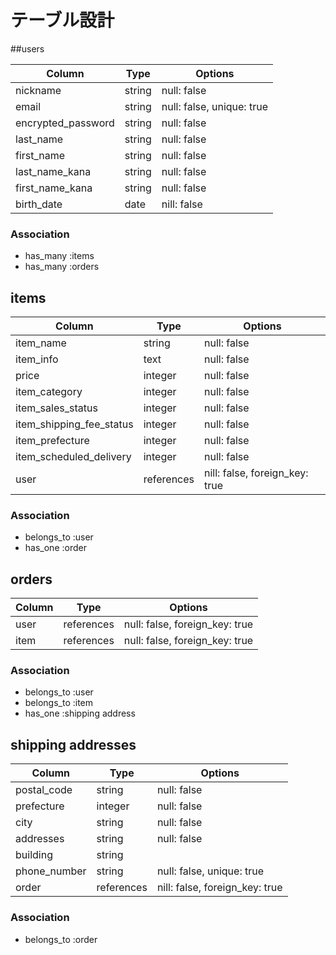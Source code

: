 # テーブル設計

<!-- usersテーブル -->
##users

| Column             | Type   | Options                   |
| ------------------ | ------ | ------------------------- |
| nickname           | string | null: false               |
| email              | string | null: false, unique: true |
| encrypted_password | string | null: false               |
| last_name          | string | null: false               |
| first_name         | string | null: false               |
| last_name_kana     | string | null: false               |
| first_name_kana    | string | null: false               |
| birth_date         | date   | nill: false               |

### Association

- has_many :items
- has_many :orders

<!-- itemsテーブル -->
## items

| Column                   | Type       | Options                        |
| ------------------------ | ---------- | ------------------------------ |
| item_name                | string     | null: false                    |
| item_info                | text       | null: false                    |
| price                    | integer    | null: false                    |
| item_category            | integer    | null: false                    |
| item_sales_status        | integer    | null: false                    |
| item_shipping_fee_status | integer    | null: false                    |
| item_prefecture          | integer    | null: false                    |
| item_scheduled_delivery  | integer    | null: false                    |
| user                     | references | nill: false, foreign_key: true |

### Association

- belongs_to :user
- has_one :order



<!-- ordersテーブル -->
## orders

| Column | Type       | Options                        |
| ------ | ---------- | ------------------------------ |
| user   | references | null: false, foreign_key: true |
| item   | references | null: false, foreign_key: true |

### Association

- belongs_to :user 
- belongs_to :item
- has_one :shipping address


<!-- shipping addressesテーブル -->
## shipping addresses

| Column       | Type       | Options                        |
| ------------ | ---------- | ------------------------------ |
| postal_code  | string     | null: false                    |
| prefecture   | integer    | null: false                    |
| city         | string     | null: false                    |
| addresses    | string     | null: false                    |
| building     | string     |                                |
| phone_number | string     | null: false, unique: true      |
| order         | references | nill: false, foreign_key: true |

### Association

- belongs_to :order